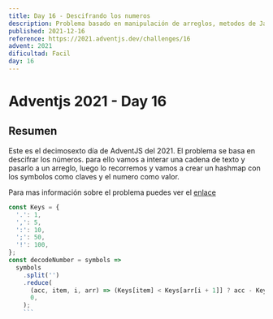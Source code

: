 ```yaml
---
title: Day 16 - Descifrando los numeros
description: Problema basado en manipulación de arreglos, metodos de Javascript y hashmaps
published: 2021-12-16
reference: https://2021.adventjs.dev/challenges/16
advent: 2021
dificultad: Facil
day: 16
---
```


# Adventjs 2021 - Day 16

## Resumen

Este es el decimosexto día de AdventJS del 2021.
El problema se basa en descifrar los números. para ello vamos a interar una cadena de texto y pasarlo a un arreglo, luego lo recorremos y vamos a crear un hashmap con los symbolos como claves y el numero como valor.

Para mas información sobre el problema puedes ver el [enlace](https://2021.adventjs.dev/challenges/16)

````js
const Keys = {
  '.': 1,
  ',': 5,
  ':': 10,
  ';': 50,
  '!': 100,
};
const decodeNumber = symbols =>
  symbols
    .split('')
    .reduce(
      (acc, item, i, arr) => (Keys[item] < Keys[arr[i + 1]] ? acc - Keys[item] : acc + Keys[item]),
      0,
    );
    ```
````
